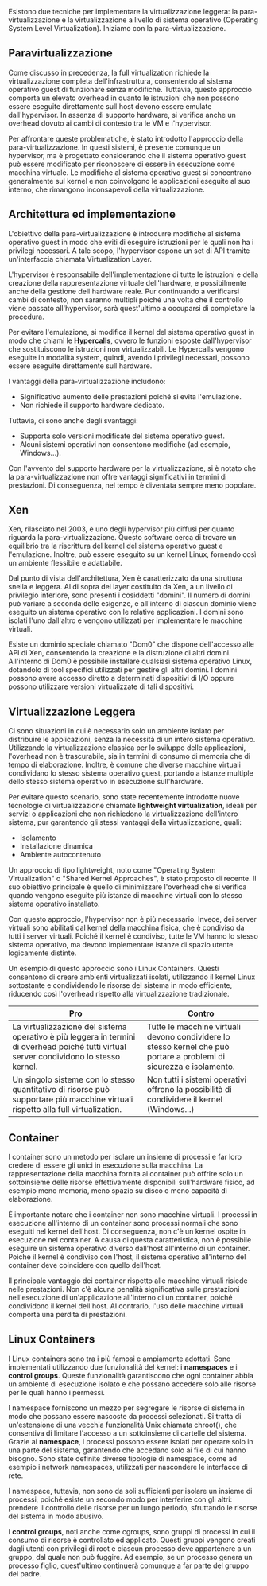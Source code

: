 
Esistono due tecniche per implementare la virtualizzazione leggera: la para-virtualizzazione e la virtualizzazione a livello di sistema operativo (Operating System Level Virtualization). Iniziamo con la para-virtualizzazione.
## Paravirtualizzazione

Come discusso in precedenza, la full virtualization richiede la virtualizzazione completa dell'infrastruttura, consentendo al sistema operativo guest di funzionare senza modifiche. 
Tuttavia, questo approccio comporta un elevato overhead in quanto le istruzioni che non possono essere eseguite direttamente sull'host devono essere emulate dall'hypervisor. In assenza di supporto hardware, si verifica anche un overhead dovuto ai cambi di contesto tra le VM e l'hypervisor.

Per affrontare queste problematiche, è stato introdotto l'approccio della para-virtualizzazione. In questi sistemi, è presente comunque un hypervisor, ma è progettato considerando che il sistema operativo guest può essere modificato per riconoscere di essere in esecuzione come macchina virtuale. 
Le modifiche al sistema operativo guest si concentrano generalmente sul kernel e non coinvolgono le applicazioni eseguite al suo interno, che rimangono inconsapevoli della virtualizzazione.
## Architettura ed implementazione

L'obiettivo della para-virtualizzazione è introdurre modifiche al sistema operativo guest in modo che eviti di eseguire istruzioni per le quali non ha i privilegi necessari. A tale scopo, l'hypervisor espone un set di API tramite un'interfaccia chiamata Virtualization Layer.

L'hypervisor è responsabile dell'implementazione di tutte le istruzioni e della creazione della rappresentazione virtuale dell'hardware, e possibilmente anche della gestione dell'hardware reale. Pur continuando a verificarsi cambi di contesto, non saranno multipli poiché una volta che il controllo viene passato all'hypervisor, sarà quest'ultimo a occuparsi di completare la procedura.

Per evitare l'emulazione, si modifica il kernel del sistema operativo guest in modo che chiami le **Hypercalls**, ovvero le funzioni esposte dall'hypervisor che sostituiscono le istruzioni non virtualizzabili. 
Le Hypercalls vengono eseguite in modalità system, quindi, avendo i privilegi necessari, possono essere eseguite direttamente sull'hardware.

I vantaggi della para-virtualizzazione includono:
- Significativo aumento delle prestazioni poiché si evita l'emulazione.
- Non richiede il supporto hardware dedicato.

Tuttavia, ci sono anche degli svantaggi:
- Supporta solo versioni modificate del sistema operativo guest.
- Alcuni sistemi operativi non consentono modifiche (ad esempio, Windows...).

Con l'avvento del supporto hardware per la virtualizzazione, si è notato che la para-virtualizzazione non offre vantaggi significativi in termini di prestazioni. Di conseguenza, nel tempo è diventata sempre meno popolare.

## Xen

Xen, rilasciato nel 2003, è uno degli hypervisor più diffusi per quanto riguarda la para-virtualizzazione. Questo software cerca di trovare un equilibrio tra la riscrittura del kernel del sistema operativo guest e l'emulazione. Inoltre, può essere eseguito su un kernel Linux, fornendo così un ambiente flessibile e adattabile.

Dal punto di vista dell'architettura, Xen è caratterizzato da una struttura snella e leggera. Al di sopra del layer costituito da Xen, a un livello di privilegio inferiore, sono presenti i cosiddetti "domini". 
Il numero di domini può variare a seconda delle esigenze, e all'interno di ciascun dominio viene eseguito un sistema operativo con le relative applicazioni. I domini sono isolati l'uno dall'altro e vengono utilizzati per implementare le macchine virtuali.

Esiste un dominio speciale chiamato "Dom0" che dispone dell'accesso alle API di Xen, consentendo la creazione e la distruzione di altri domini. All'interno di Dom0 è possibile installare qualsiasi sistema operativo Linux, dotandolo di tool specifici utilizzati per gestire gli altri domini. 
I domini possono avere accesso diretto a determinati dispositivi di I/O oppure possono utilizzare versioni virtualizzate di tali dispositivi.

## Virtualizzazione Leggera

Ci sono situazioni in cui è necessario solo un ambiente isolato per distribuire le applicazioni, senza la necessità di un intero sistema operativo. 
Utilizzando la virtualizzazione classica per lo sviluppo delle applicazioni, l'overhead non è trascurabile, sia in termini di consumo di memoria che di tempo di elaborazione. Inoltre, è comune che diverse macchine virtuali condividano lo stesso sistema operativo guest, portando a istanze multiple dello stesso sistema operativo in esecuzione sull'hardware.

Per evitare questo scenario, sono state recentemente introdotte nuove tecnologie di virtualizzazione chiamate **lightweight virtualization**, ideali per servizi o applicazioni che non richiedono la virtualizzazione dell'intero sistema, pur garantendo gli stessi vantaggi della virtualizzazione, quali:
- Isolamento
- Installazione dinamica
- Ambiente autocontenuto

Un approccio di tipo lightweight, noto come "Operating System Virtualization" o "Shared Kernel Approaches", è stato proposto di recente. 
Il suo obiettivo principale è quello di minimizzare l'overhead che si verifica quando vengono eseguite più istanze di macchine virtuali con lo stesso sistema operativo installato.

Con questo approccio, l'hypervisor non è più necessario. Invece, dei server virtuali sono abilitati dal kernel della macchina fisica, che è condiviso da tutti i server virtuali. Poiché il kernel è condiviso, tutte le VM hanno lo stesso sistema operativo, ma devono implementare istanze di spazio utente logicamente distinte.

Un esempio di questo approccio sono i Linux Containers. Questi consentono di creare ambienti virtualizzati isolati, utilizzando il kernel Linux sottostante e condividendo le risorse del sistema in modo efficiente, riducendo così l'overhead rispetto alla virtualizzazione tradizionale.

| Pro                                                                                                                                      | Contro                                                                                                               |
| ---------------------------------------------------------------------------------------------------------------------------------------- | -------------------------------------------------------------------------------------------------------------------- |
| La virtualizzazione del sistema operativo è più leggera in termini di overhead poiché tutti virtual server condividono lo stesso kernel. | Tutte le macchine virtuali devono condividere lo stesso kernel che può portare a problemi di sicurezza e isolamento. |
| Un singolo sisteme con lo stesso quantitativo di risorse può supportare più macchine virtuali rispetto alla full virtualization.         | Non tutti i sistemi operativi offrono la possibilità di condividere il kernel (Windows...)                           |

## Container

I container sono un metodo per isolare un insieme di processi e far loro credere di essere gli unici in esecuzione sulla macchina. 
La rappresentazione della macchina fornita ai container può offrire solo un sottoinsieme delle risorse effettivamente disponibili sull'hardware fisico, ad esempio meno memoria, meno spazio su disco o meno capacità di elaborazione.

È importante notare che i container non sono macchine virtuali. I processi in esecuzione all'interno di un container sono processi normali che sono eseguiti nel kernel dell'host. Di conseguenza, non c'è un kernel ospite in esecuzione nel container. 
A causa di questa caratteristica, non è possibile eseguire un sistema operativo diverso dall'host all'interno di un container. Poiché il kernel è condiviso con l'host, il sistema operativo all'interno del container deve coincidere con quello dell'host.

Il principale vantaggio dei container rispetto alle macchine virtuali risiede nelle prestazioni. Non c'è alcuna penalità significativa sulle prestazioni nell'esecuzione di un'applicazione all'interno di un container, poiché condividono il kernel dell'host. Al contrario, l'uso delle macchine virtuali comporta una perdita di prestazioni.

## Linux Containers

I Linux containers sono tra i più famosi e ampiamente adottati. Sono implementati utilizzando due funzionalità del kernel: i **namespaces** e i **control groups**. Queste funzionalità garantiscono che ogni container abbia un ambiente di esecuzione isolato e che possano accedere solo alle risorse per le quali hanno i permessi.

I namespace forniscono un mezzo per segregare le risorse di sistema in modo che possano essere nascoste da processi selezionati. 
Si tratta di un'estensione di una vecchia funzionalità Unix chiamata chroot(), che consentiva di limitare l'accesso a un sottoinsieme di cartelle del sistema. 
Grazie ai **namespace**, i processi possono essere isolati per operare solo in una parte del sistema, garantendo che accedano solo ai file di cui hanno bisogno. 
Sono state definite diverse tipologie di namespace, come ad esempio i network namespaces, utilizzati per nascondere le interfacce di rete.

I namespace, tuttavia, non sono da soli sufficienti per isolare un insieme di processi, poiché esiste un secondo modo per interferire con gli altri: prendere il controllo delle risorse per un lungo periodo, sfruttando le risorse del sistema in modo abusivo.

I **control groups**, noti anche come cgroups, sono gruppi di processi in cui il consumo di risorse è controllato ed applicato. Questi gruppi vengono creati dagli utenti con privilegi di root e ciascun processo deve appartenere a un gruppo, dal quale non può fuggire. Ad esempio, se un processo genera un processo figlio, quest'ultimo continuerà comunque a far parte del gruppo del padre.

